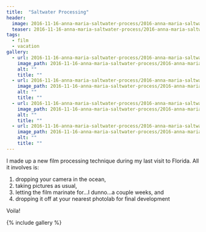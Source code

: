 ```yaml
---
title:  "Saltwater Processing"
header:
  image: 2016-11-16-anna-maria-saltwater-process/2016-anna-maria-saltwater-process-03.jpg
  teaser: 2016-11-16-anna-maria-saltwater-process/2016-anna-maria-saltwater-process-03.jpg
tags: 
  - film
  - vacation
gallery:
  - url: 2016-11-16-anna-maria-saltwater-process/2016-anna-maria-saltwater-process-01.jpg
    image_path: 2016-11-16-anna-maria-saltwater-process/2016-anna-maria-saltwater-process-01.jpg
    alt: ""
    title: ""
  - url: 2016-11-16-anna-maria-saltwater-process/2016-anna-maria-saltwater-process-02.jpg
    image_path: 2016-11-16-anna-maria-saltwater-process/2016-anna-maria-saltwater-process-02.jpg
    alt: ""
    title: ""
  - url: 2016-11-16-anna-maria-saltwater-process/2016-anna-maria-saltwater-process-03.jpg
    image_path: 2016-11-16-anna-maria-saltwater-process/2016-anna-maria-saltwater-process-03.jpg
    alt: ""
    title: ""
  - url: 2016-11-16-anna-maria-saltwater-process/2016-anna-maria-saltwater-process-04.jpg
    image_path: 2016-11-16-anna-maria-saltwater-process/2016-anna-maria-saltwater-process-04.jpg
    alt: ""
    title: ""
---
```


I made up a new film processing technique during my last visit to Florida. All it involves is:

1. dropping your camera in the ocean,
2. taking pictures as usual,
3. letting the film marinate for...I dunno...a couple weeks, and
4. dropping it off at your nearest photolab for final development
    
Voila!

{% include gallery %}
